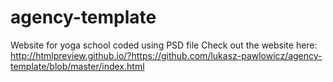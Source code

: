 # agency-template
Website for yoga school coded using PSD file 
Check out the website here: http://htmlpreview.github.io/?https://github.com/lukasz-pawlowicz/agency-template/blob/master/index.html
